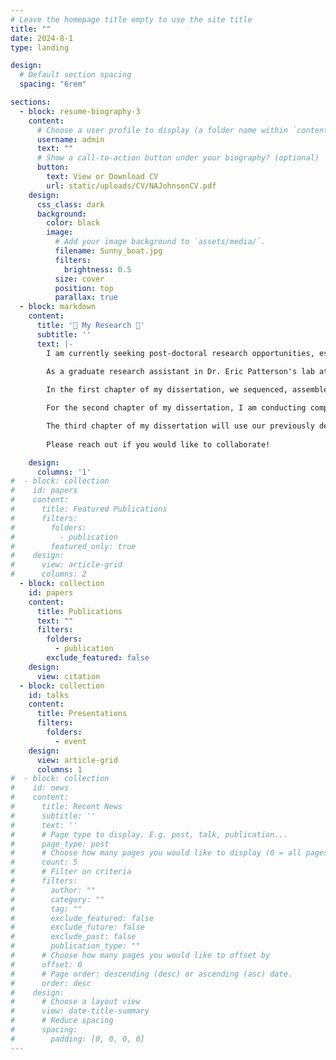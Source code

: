 ```yaml
---
# Leave the homepage title empty to use the site title
title: ""
date: 2024-8-1
type: landing

design:
  # Default section spacing
  spacing: "6rem"

sections:
  - block: resume-biography-3
    content:
      # Choose a user profile to display (a folder name within `content/authors/`)
      username: admin
      text: ""
      # Show a call-to-action button under your biography? (optional)
      button:
        text: View or Download CV
        url: static/uploads/CV/NAJohnsonCV.pdf
    design:
      css_class: dark
      background:
        color: black
        image:
          # Add your image background to `assets/media/`.
          filename: Sunny_boat.jpg
          filters:
            brightness: 0.5
          size: cover
          position: top
          parallax: true
  - block: markdown
    content:
      title: '🌿 My Research 🧬'
      subtitle: ''
      text: |-
        I am currently seeking post-doctoral research opportunities, especially those related to rapid adaptation in plants, machine learning with omic data, bioinformatics, and climate change. Please reach out if you have a position you think I would be a good fit for. Thank you!
        
        As a graduate research assistant in Dr. Eric Patterson's lab at Michigan State University, I utilize a range of computational approaches for comparative genomics of weedy and non-           weedy plant genomes to understand the adaptive capabilities of weeds.

        In the first chapter of my dissertation, we sequenced, assembled, and annotated chromosome-level genomes for a glyphosate-resistant individual and a glyphosate-susceptible individual of *Eleusine indica* (goosegrass), a significant weed of rice, cotton, and turf. We also re-sequenced and generated RNA-seq for eight individuals of each population to observe structural variation surrounding the gene *5-enolpyruvylshikimate-3-phosphate synthase* (*EPSPS*), which produces the target protein of glyphosate. We found that in glyphosate-resistant goosegrass, the ~40Kbp surrounding *EPSPS* and a ~30Kbp region located ~1Mbp away from the native location of *EPSPS* are transclocated from their native locations on chromosome three to the subtelomere of chromosome three where they are fused into a 100Kbp unit and subsequently duplicated. We believe this unique structural variation results in *EPSPS* being duplicated ~25 times and overexpressed in all glyphosate-resistant indivuals and none of the glyphosate-susceptible individuals. We published this work in *Nature Communications* in August 2023, just in time for my comprehensive exam 😁

        For the second chapter of my dissertation, I am conducting comparative genomics analyses to observe genomic patterns of adaptation and domestication within the *Chenopodium* genus. There are several crop, weed, and wild plants of varying ploidy within this genus with publicly available genomic resources, making *Chenopodium* an ideal genus for comparative genomics. So far, we (the International Weed Genomics Consortium) have produced an annotated chromosome-level genome for *Chenopodium album*, an economically-significant cosmopolitan allohexaploid weed. We used this genome with other *Chenopodium* genomes to reveal subgenomic evolutionary relationships through synteny and phylogeny, gene divergence and conservation with dN/dS and enrichment, and unique and shared segmental duplications among species. This work is nearing completion, forming an story about rapid adaptation in agronomic weeds and resulting in new computational pipelines to make such analyses more approachable for non-computational biologists.

        The third chapter of my dissertation will use our previously developed pipelines and a transfer learning approach with over 60 chromosome-level genomes from diverse weed species produced by our group and just as many genomes of related non-weeds to analyze broad patterns related to rapid adapation in weeds. I am very excited about this project and will make sure to release an update once the project nears the preprint phase.
        
        Please reach out if you would like to collaborate!

    design:
      columns: '1'
#  - block: collection
#    id: papers
#    content:
#      title: Featured Publications
#      filters:
#        folders:
#          - publication
#        featured_only: true
#    design:
#      view: article-grid
#      columns: 2
  - block: collection
    id: papers
    content:
      title: Publications
      text: ""
      filters:
        folders:
          - publication
        exclude_featured: false
    design:
      view: citation
  - block: collection
    id: talks
    content:
      title: Presentations
      filters:
        folders:
          - event
    design:
      view: article-grid
      columns: 1
#  - block: collection
#    id: news
#    content:
#      title: Recent News
#      subtitle: ''
#      text: ''
#      # Page type to display. E.g. post, talk, publication...
#      page_type: post
#      # Choose how many pages you would like to display (0 = all pages)
#      count: 5
#      # Filter on criteria
#      filters:
#        author: ""
#        category: ""
#        tag: ""
#        exclude_featured: false
#        exclude_future: false
#        exclude_past: false
#        publication_type: ""
#      # Choose how many pages you would like to offset by
#      offset: 0
#      # Page order: descending (desc) or ascending (asc) date.
#      order: desc
#    design:
#      # Choose a layout view
#      view: date-title-summary
#      # Reduce spacing
#      spacing:
#        padding: [0, 0, 0, 0]
---
```


